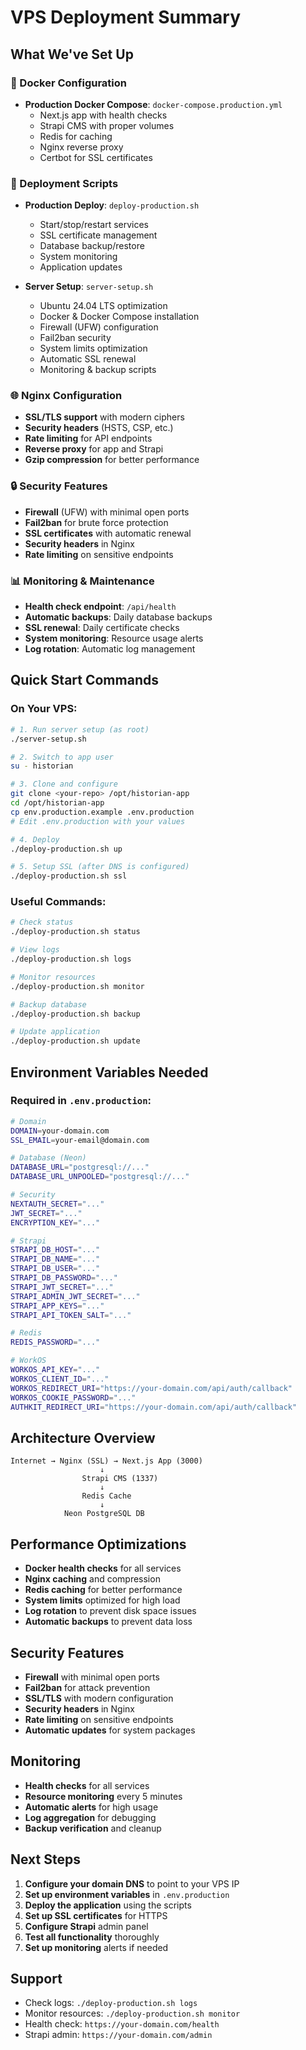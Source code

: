 # VPS Deployment Summary

## What We've Set Up

### 🐳 Docker Configuration
- **Production Docker Compose**: `docker-compose.production.yml`
  - Next.js app with health checks
  - Strapi CMS with proper volumes
  - Redis for caching
  - Nginx reverse proxy
  - Certbot for SSL certificates

### 🔧 Deployment Scripts
- **Production Deploy**: `deploy-production.sh`
  - Start/stop/restart services
  - SSL certificate management
  - Database backup/restore
  - System monitoring
  - Application updates

- **Server Setup**: `server-setup.sh`
  - Ubuntu 24.04 LTS optimization
  - Docker & Docker Compose installation
  - Firewall (UFW) configuration
  - Fail2ban security
  - System limits optimization
  - Automatic SSL renewal
  - Monitoring & backup scripts

### 🌐 Nginx Configuration
- **SSL/TLS support** with modern ciphers
- **Security headers** (HSTS, CSP, etc.)
- **Rate limiting** for API endpoints
- **Reverse proxy** for app and Strapi
- **Gzip compression** for better performance

### 🔒 Security Features
- **Firewall** (UFW) with minimal open ports
- **Fail2ban** for brute force protection
- **SSL certificates** with automatic renewal
- **Security headers** in Nginx
- **Rate limiting** on sensitive endpoints

### 📊 Monitoring & Maintenance
- **Health check endpoint**: `/api/health`
- **Automatic backups**: Daily database backups
- **SSL renewal**: Daily certificate checks
- **System monitoring**: Resource usage alerts
- **Log rotation**: Automatic log management

## Quick Start Commands

### On Your VPS:
```bash
# 1. Run server setup (as root)
./server-setup.sh

# 2. Switch to app user
su - historian

# 3. Clone and configure
git clone <your-repo> /opt/historian-app
cd /opt/historian-app
cp env.production.example .env.production
# Edit .env.production with your values

# 4. Deploy
./deploy-production.sh up

# 5. Setup SSL (after DNS is configured)
./deploy-production.sh ssl
```

### Useful Commands:
```bash
# Check status
./deploy-production.sh status

# View logs
./deploy-production.sh logs

# Monitor resources
./deploy-production.sh monitor

# Backup database
./deploy-production.sh backup

# Update application
./deploy-production.sh update
```

## Environment Variables Needed

### Required in `.env.production`:
```bash
# Domain
DOMAIN=your-domain.com
SSL_EMAIL=your-email@domain.com

# Database (Neon)
DATABASE_URL="postgresql://..."
DATABASE_URL_UNPOOLED="postgresql://..."

# Security
NEXTAUTH_SECRET="..."
JWT_SECRET="..."
ENCRYPTION_KEY="..."

# Strapi
STRAPI_DB_HOST="..."
STRAPI_DB_NAME="..."
STRAPI_DB_USER="..."
STRAPI_DB_PASSWORD="..."
STRAPI_JWT_SECRET="..."
STRAPI_ADMIN_JWT_SECRET="..."
STRAPI_APP_KEYS="..."
STRAPI_API_TOKEN_SALT="..."

# Redis
REDIS_PASSWORD="..."

# WorkOS
WORKOS_API_KEY="..."
WORKOS_CLIENT_ID="..."
WORKOS_REDIRECT_URI="https://your-domain.com/api/auth/callback"
WORKOS_COOKIE_PASSWORD="..."
AUTHKIT_REDIRECT_URI="https://your-domain.com/api/auth/callback"
```

## Architecture Overview

```
Internet → Nginx (SSL) → Next.js App (3000)
                    ↓
                Strapi CMS (1337)
                    ↓
                Redis Cache
                    ↓
            Neon PostgreSQL DB
```

## Performance Optimizations

- **Docker health checks** for all services
- **Nginx caching** and compression
- **Redis caching** for better performance
- **System limits** optimized for high load
- **Log rotation** to prevent disk space issues
- **Automatic backups** to prevent data loss

## Security Features

- **Firewall** with minimal open ports
- **Fail2ban** for attack prevention
- **SSL/TLS** with modern configuration
- **Security headers** in Nginx
- **Rate limiting** on sensitive endpoints
- **Automatic updates** for system packages

## Monitoring

- **Health checks** for all services
- **Resource monitoring** every 5 minutes
- **Automatic alerts** for high usage
- **Log aggregation** for debugging
- **Backup verification** and cleanup

## Next Steps

1. **Configure your domain DNS** to point to your VPS IP
2. **Set up environment variables** in `.env.production`
3. **Deploy the application** using the scripts
4. **Set up SSL certificates** for HTTPS
5. **Configure Strapi** admin panel
6. **Test all functionality** thoroughly
7. **Set up monitoring** alerts if needed

## Support

- Check logs: `./deploy-production.sh logs`
- Monitor resources: `./deploy-production.sh monitor`
- Health check: `https://your-domain.com/health`
- Strapi admin: `https://your-domain.com/admin` 